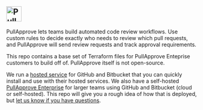 <a href="https://www.pullapprove.com/"><img src="https://www.pullapprove.com/assets/img/logos/pull-approve-logo-gray-dk.png" alt="PullApprove" height="40px" /></a>
---

PullApprove lets teams build automated code review workflows.
Use custom rules to decide exactly who needs to review which pull requests,
and PullApprove will send review requests and track approval requirements.

This repo contains a base set of Terraform files for PullApprove Enteprise customers to build off of.
PullApprove itself is not open-source.

We run a [hosted service](https://www.pullapprove.com/) for GitHub and Bitbucket that you can quickly install and use with their hosted services.
We also have a self-hosted [PullApprove Enterprise](https://www.pullapprove.com/enterprise/) for larger teams using GitHub and Bitbucket (cloud or self-hosted).
This repo will give you a rough idea of how that is deployed, but [let us know if you have questions](https://www.pullapprove.com/contact/).
